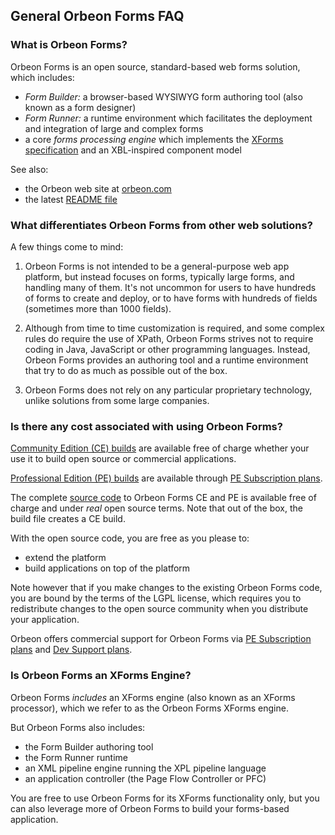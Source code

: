 ## General Orbeon Forms FAQ

### What is Orbeon Forms?

Orbeon Forms is an open source, standard-based web forms solution, which includes:

- *Form Builder:* a browser-based WYSIWYG form authoring tool (also known as a form designer)
- *Form Runner:* a runtime environment which facilitates the deployment and integration of large and complex forms
- a core *forms processing engine* which implements the [XForms specification](http://www.w3.org/TR/xforms/) and an XBL-inspired component model

See also:

- the Orbeon web site at [orbeon.com](http://www.orbeon.com/)
- the latest [README file](https://github.com/orbeon/orbeon-forms/blob/master/README.md)

### What differentiates Orbeon Forms from other web solutions?

A few things come to mind:

1. Orbeon Forms is not intended to be a general-purpose web app platform, but instead focuses on forms, typically large forms, and handling many of them. It's not uncommon for users to have hundreds of forms to create and deploy, or to have forms with hundreds of fields (sometimes more than 1000 fields).

2. Although from time to time customization is required, and some complex rules do require the use of XPath, Orbeon Forms strives not to require coding in Java, JavaScript or other programming languages. Instead, Orbeon Forms provides an authoring tool and a runtime environment that try to do as much as possible out of the box.

3. Orbeon Forms does not rely on any particular proprietary technology, unlike solutions from some large companies.

### Is there any cost associated with using Orbeon Forms?

[Community Edition (CE) builds](http://www.orbeon.com/download) are available free of charge whether your use it to build open source or commercial applications.

[Professional Edition (PE) builds](http://www.orbeon.com/download) are available through [PE Subscription plans](http://www.orbeon.com/pricing).

The complete [source code](github.com/orbeon/orbeon-forms/) to Orbeon Forms CE and PE is available free of charge and under *real* open source terms. Note that out of the box, the build file creates a CE build.

With the open source code, you are free as you please to:

- extend the platform
- build applications on top of the platform

Note however that if you make changes to the existing Orbeon Forms code, you are bound by the terms of the LGPL license, which requires you to redistribute changes to the open source community when you distribute your application.

Orbeon offers commercial support for Orbeon Forms via [PE Subscription plans]() and [Dev Support plans](http://www.orbeon.com/services).

### Is Orbeon Forms an XForms Engine?

Orbeon Forms *includes* an XForms engine (also known as an XForms processor), which we refer to as the Orbeon Forms XForms engine.

But Orbeon Forms also includes:

- the Form Builder authoring tool
- the Form Runner runtime
- an XML pipeline engine running the XPL pipeline language
- an application controller (the Page Flow Controller or PFC)

You are free to use Orbeon Forms for its XForms functionality only, but you can also leverage more of Orbeon Forms to build your forms-based application.
